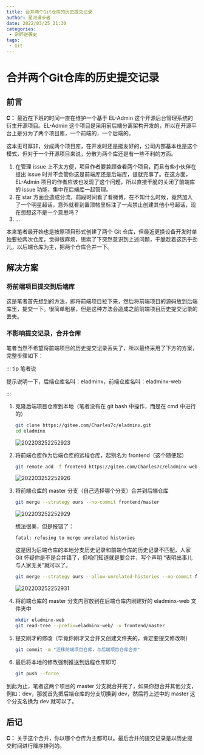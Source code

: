 ```yaml
---
title: 合并两个Git仓库的历史提交记录
author: 星河漫步者
date: 2022/03/25 21:30
categories:
 - 杂碎逆袭史
tags:
 - Git
---
```


# 合并两个Git仓库的历史提交记录

## 前言

**C：** 最近在下班的时间一直在维护一个基于 EL-Admin 这个开源后台管理系统的衍生开源项目。EL-Admin 这个项目是采用前后端分离架构开发的，所以在开源平台上是分为了两个项目库，一个前端的，一个后端的。

这本无可厚非，分成两个项目库，在开发时还是挺友好的，公司内部基本也是这个模式，但对于一个开源项目来说，分散为两个库还是有一些不利的方面。

1. 在管理 issue 上不太方便，项目作者要兼顾查看两个项目，而且有些小伙伴在提出 issue 时并不会管你这是前端库还是后端库，提就完事了。在这方面，EL-Admin 项目的作者应该也发现了这个问题，所以直接干脆的关闭了前端库的 issue 功能，集中在后端库一起管理。
2. 在 star 方面会造成分流，前段时间看了看微博，在不知什么时候，竟然加入了一个明星超话，意外就看到置顶帖里标注了一点禁止创建其他小号超话，现在想想这不是一个意思吗？
3. ...

本来笔者最开始也是按原项目形式创建了两个 Git 仓库，但最近更换设备开发时单独要拉两次仓库，觉得很麻烦，思索了下突然意识到上述问题，干脆趁着这热乎劲儿，以后端仓库为主，把两个仓库合并一下。

## 解决方案

### 将前端项目提交到后端库

这是笔者首先想到的方法，即将前端项目拉下来，然后将前端项目的源码放到后端库里，提交一下。很简单粗暴，但是这种方法会造成之前前端项目历史提交记录的丢失。

### 不影响提交记录，合并仓库

笔者当然不希望将前端项目的历史提交记录丢失了，所以最终采用了下方的方案，完整步骤如下：

::: tip 笔者说

提示说明一下，后端仓库名叫：eladminx，前端仓库名叫：eladminx-web

:::

1. 克隆后端项目仓库到本地（笔者没有在 git bash 中操作，而是在 cmd 中进行的）

   ```sh
   git clone https://gitee.com/Charles7c/eladminx.git
   cd eladminx
   ```

   ![202203252252923](../../../../../public/img/2022/03/25/202203252252923.png)

2. 将前端仓库作为后端仓库的远程仓库，起别名为 frontend（这个随便起）

   ```sh
   git remote add -f frontend https://gitee.com/Charles7c/eladminx-web.git
   ```

   ![202203252252926](../../../../../public/img/2022/03/25/202203252252926.png)

3. 将前端仓库的 master 分支（自己选择哪个分支）合并到后端仓库

   ```sh
   git merge --strategy ours --no-commit frontend/master
   ```

   ![202203252252929](../../../../../public/img/2022/03/25/202203252252929.png)

   想法很美，但是报错了：

   ```
   fatal: refusing to merge unrelated histories
   ```

   这是因为后端仓库的本地分支历史记录和前端仓库的历史记录不匹配，人家 Git 怀疑你是不是合并错了，但咱们知道就是要合并，写个声明 “表明出事儿与人家无关”就可以了。

   ```sh
   git merge --strategy ours --allow-unrelated-histories --no-commit frontend/master
   ```

   ![202203252252931](../../../../../public/img/2022/03/25/202203252252931.png)

4. 将前端仓库的 master 分支内容放到在后端仓库内刚建好的 eladminx-web 文件夹中

   ```sh
   mkdir eladminx-web
   git read-tree --prefix=eladminx-web/ -u frontend/master
   ```

5. 提交刚才的修改（毕竟你刚才又合并又创建文件夹的，肯定要提交修改啊）

   ```sh
   git commit -m "迁移前端项目仓库，与后端项目仓库合并"
   ```

6. 最后将本地的修改强制推送到远程仓库即可

   ```sh
   git push --force
   ```

到此为止，笔者这两个项目的 master 分支就合并完了，如果你想合并其他分支，例如：dev，那就首先把后端仓库的分支切换到 dev，然后将上述中的 master 这个分支名换为 dev 就可以了。

## 后记

**C：** 关于这个合并，你以哪个仓库为主都可以。最后合并的提交记录是以历史提交时间进行降序排列的。

